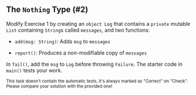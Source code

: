## The `Nothing` Type (#2)

Modify Exercise 1 by creating an `object Log` that contains a `private` mutable
`List` containing `String`s called `messages`, and two functions:

- `add(msg: String)`: Adds `msg` to `messages`

- `report()`: Produces a non-modifiable copy of `messages`

In `fail()`, add the `msg` to `Log` before throwing `Failure`. The starter
code in `main()` tests your work.

<sub> This task doesn't contain the automatic tests,
it's always marked as "Correct" on "Check".
Please compare your solution with the provided one! </sub>